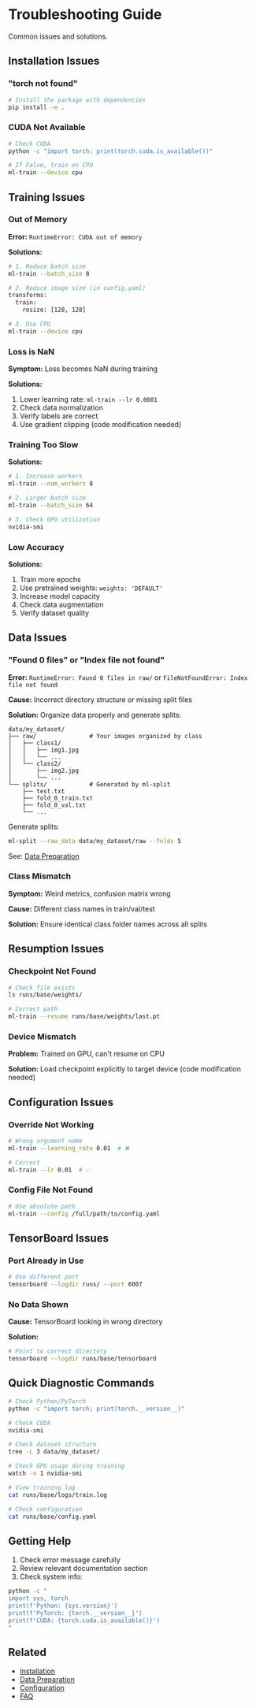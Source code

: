 # Troubleshooting Guide

Common issues and solutions.

## Installation Issues

### "torch not found"
```bash
# Install the package with dependencies
pip install -e .
```

### CUDA Not Available
```bash
# Check CUDA
python -c "import torch; print(torch.cuda.is_available())"

# If False, train on CPU
ml-train --device cpu
```

## Training Issues

### Out of Memory
**Error:** `RuntimeError: CUDA out of memory`

**Solutions:**
```bash
# 1. Reduce batch size
ml-train --batch_size 8

# 2. Reduce image size (in config.yaml)
transforms:
  train:
    resize: [128, 128]

# 3. Use CPU
ml-train --device cpu
```

### Loss is NaN
**Symptom:** Loss becomes NaN during training

**Solutions:**
1. Lower learning rate: `ml-train --lr 0.0001`
2. Check data normalization
3. Verify labels are correct
4. Use gradient clipping (code modification needed)

### Training Too Slow
**Solutions:**
```bash
# 1. Increase workers
ml-train --num_workers 8

# 2. Larger batch size
ml-train --batch_size 64

# 3. Check GPU utilization
nvidia-smi
```

### Low Accuracy
**Solutions:**
1. Train more epochs
2. Use pretrained weights: `weights: 'DEFAULT'`
3. Increase model capacity
4. Check data augmentation
5. Verify dataset quality

## Data Issues

### "Found 0 files" or "Index file not found"
**Error:** `RuntimeError: Found 0 files in raw/` or `FileNotFoundError: Index file not found`

**Cause:** Incorrect directory structure or missing split files

**Solution:** Organize data properly and generate splits:
```
data/my_dataset/
├── raw/               # Your images organized by class
│   ├── class1/
│   │   ├── img1.jpg
│   │   └── ...
│   └── class2/
│       ├── img2.jpg
│       └── ...
└── splits/            # Generated by ml-split
    ├── test.txt
    ├── fold_0_train.txt
    ├── fold_0_val.txt
    └── ...
```

Generate splits:
```bash
ml-split --raw_data data/my_dataset/raw --folds 5
```

See: [Data Preparation](../getting-started/data-preparation.md)

### Class Mismatch
**Symptom:** Weird metrics, confusion matrix wrong

**Cause:** Different class names in train/val/test

**Solution:** Ensure identical class folder names across all splits

## Resumption Issues

### Checkpoint Not Found
```bash
# Check file exists
ls runs/base/weights/

# Correct path
ml-train --resume runs/base/weights/last.pt
```

### Device Mismatch
**Problem:** Trained on GPU, can't resume on CPU

**Solution:** Load checkpoint explicitly to target device (code modification needed)

## Configuration Issues

### Override Not Working
```bash
# Wrong argument name
ml-train --learning_rate 0.01  # ❌

# Correct
ml-train --lr 0.01  # ✅
```

### Config File Not Found
```bash
# Use absolute path
ml-train --config /full/path/to/config.yaml
```

## TensorBoard Issues

### Port Already in Use
```bash
# Use different port
tensorboard --logdir runs/ --port 6007
```

### No Data Shown
**Cause:** TensorBoard looking in wrong directory

**Solution:**
```bash
# Point to correct directory
tensorboard --logdir runs/base/tensorboard
```

## Quick Diagnostic Commands

```bash
# Check Python/PyTorch
python -c "import torch; print(torch.__version__)"

# Check CUDA
nvidia-smi

# Check dataset structure
tree -L 3 data/my_dataset/

# Check GPU usage during training
watch -n 1 nvidia-smi

# View training log
cat runs/base/logs/train.log

# Check configuration
cat runs/base/config.yaml
```

## Getting Help

1. Check error message carefully
2. Review relevant documentation section
3. Check system info:
```bash
python -c "
import sys, torch
print(f'Python: {sys.version}')
print(f'PyTorch: {torch.__version__}')
print(f'CUDA: {torch.cuda.is_available()}')
"
```

## Related

- [Installation](../getting-started/installation.md)
- [Data Preparation](../getting-started/data-preparation.md)
- [Configuration](../configuration/README.md)
- [FAQ](faq.md)
